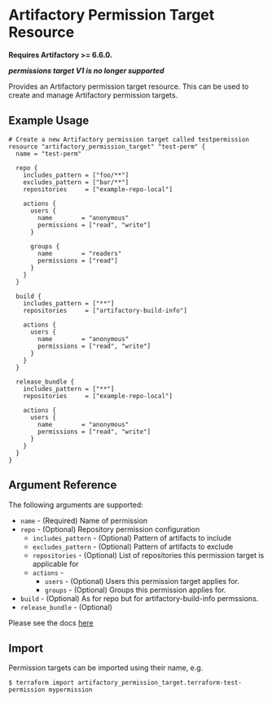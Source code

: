 # Artifactory Permission Target Resource

**Requires Artifactory >= 6.6.0.** 

***permissions target V1 is no longer supported***

Provides an Artifactory permission target resource. This can be used to create and manage Artifactory permission targets.

## Example Usage

```hcl
# Create a new Artifactory permission target called testpermission
resource "artifactory_permission_target" "test-perm" {
  name = "test-perm"

  repo {
    includes_pattern = ["foo/**"]
    excludes_pattern = ["bar/**"]
    repositories     = ["example-repo-local"]

    actions {
      users {
        name        = "anonymous"
        permissions = ["read", "write"]
      }

      groups {
        name        = "readers"
        permissions = ["read"]
      }
    }
  }

  build {
    includes_pattern = ["**"]
    repositories     = ["artifactory-build-info"]

    actions {
      users {
        name        = "anonymous"
        permissions = ["read", "write"]
      }
    }
  }
  
  release_bundle {
    includes_pattern = ["**"]
    repositories     = ["example-repo-local"]

    actions {
      users {
        name        = "anonymous"
        permissions = ["read", "write"]
      }
    }
  }
}
```

## Argument Reference

The following arguments are supported:

* `name` - (Required) Name of permission
* `repo` - (Optional) Repository permission configuration
    * `includes_pattern` - (Optional) Pattern of artifacts to include
    * `excludes_pattern` - (Optional) Pattern of artifacts to exclude
    * `repositories` - (Optional) List of repositories this permission target is applicable for
    * `actions` -
        * `users` - (Optional) Users this permission target applies for. 
        * `groups` - (Optional) Groups this permission applies for. 
* `build` - (Optional) As for repo but for artifactory-build-info permssions.
* `release_bundle` - (Optional)

Please see the docs [here](https://www.jfrog.com/confluence/display/JFROG/Security+Configuration+JSON#SecurityConfigurationJSON-application/vnd.org.jfrog.artifactory.security.PermissionTarget+json)
## Import

Permission targets can be imported using their name, e.g.

```
$ terraform import artifactory_permission_target.terraform-test-permission mypermission
```
